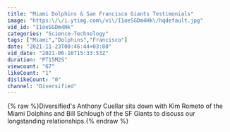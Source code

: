 ```yaml
---
title: "Miami Dolphins & San Francisco Giants Testimonials"
image: "https:\/\/i.ytimg.com\/vi\/I1oeSGDm4Hk\/hqdefault.jpg"
vid_id: "I1oeSGDm4Hk"
categories: "Science-Technology"
tags: ["Miami","Dolphins","Francisco"]
date: "2021-11-23T00:46:44+03:00"
vid_date: "2021-06-16T15:33:53Z"
duration: "PT15M2S"
viewcount: "67"
likeCount: "1"
dislikeCount: "0"
channel: "Diversified"
---
```

{% raw %}Diversified's Anthony Cuellar sits down with Kim Rometo of the Miami Dolphins and Bill Schlough of the SF Giants to discuss our longstanding relationships.{% endraw %}
